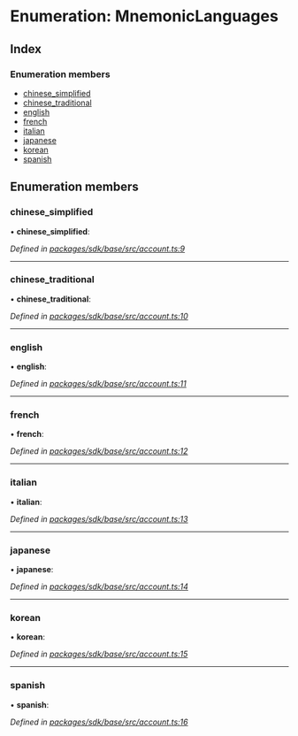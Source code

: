 # Enumeration: MnemonicLanguages

## Index

### Enumeration members

* [chinese_simplified](_account_.mnemoniclanguages.md#chinese_simplified)
* [chinese_traditional](_account_.mnemoniclanguages.md#chinese_traditional)
* [english](_account_.mnemoniclanguages.md#english)
* [french](_account_.mnemoniclanguages.md#french)
* [italian](_account_.mnemoniclanguages.md#italian)
* [japanese](_account_.mnemoniclanguages.md#japanese)
* [korean](_account_.mnemoniclanguages.md#korean)
* [spanish](_account_.mnemoniclanguages.md#spanish)

## Enumeration members

###  chinese_simplified

• **chinese_simplified**:

*Defined in [packages/sdk/base/src/account.ts:9](https://github.com/celo-org/celo-monorepo/blob/master/packages/sdk/base/src/account.ts#L9)*

___

###  chinese_traditional

• **chinese_traditional**:

*Defined in [packages/sdk/base/src/account.ts:10](https://github.com/celo-org/celo-monorepo/blob/master/packages/sdk/base/src/account.ts#L10)*

___

###  english

• **english**:

*Defined in [packages/sdk/base/src/account.ts:11](https://github.com/celo-org/celo-monorepo/blob/master/packages/sdk/base/src/account.ts#L11)*

___

###  french

• **french**:

*Defined in [packages/sdk/base/src/account.ts:12](https://github.com/celo-org/celo-monorepo/blob/master/packages/sdk/base/src/account.ts#L12)*

___

###  italian

• **italian**:

*Defined in [packages/sdk/base/src/account.ts:13](https://github.com/celo-org/celo-monorepo/blob/master/packages/sdk/base/src/account.ts#L13)*

___

###  japanese

• **japanese**:

*Defined in [packages/sdk/base/src/account.ts:14](https://github.com/celo-org/celo-monorepo/blob/master/packages/sdk/base/src/account.ts#L14)*

___

###  korean

• **korean**:

*Defined in [packages/sdk/base/src/account.ts:15](https://github.com/celo-org/celo-monorepo/blob/master/packages/sdk/base/src/account.ts#L15)*

___

###  spanish

• **spanish**:

*Defined in [packages/sdk/base/src/account.ts:16](https://github.com/celo-org/celo-monorepo/blob/master/packages/sdk/base/src/account.ts#L16)*
